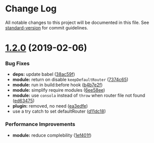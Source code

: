 # Change Log

All notable changes to this project will be documented in this file. See [standard-version](https://github.com/conventional-changelog/standard-version) for commit guidelines.

<a name="1.2.0"></a>
# [1.2.0](https://github.com/nuxt-community/router-module/compare/v1.1.0...v1.2.0) (2019-02-06)


### Bug Fixes

* **deps:** update babel ([38ac59f](https://github.com/nuxt-community/router-module/commit/38ac59f))
* **module:** return on disable `keepDefaultRouter` ([7374c65](https://github.com/nuxt-community/router-module/commit/7374c65))
* **module:** run in build:before hook ([b4b7e2f](https://github.com/nuxt-community/router-module/commit/b4b7e2f))
* **module:** simplify require modules ([6ee58ee](https://github.com/nuxt-community/router-module/commit/6ee58ee))
* **module:** use `consola` instead of `throw` when router file not found ([ed63475](https://github.com/nuxt-community/router-module/commit/ed63475))
* **plugin:** removed, no need ([ea3edfe](https://github.com/nuxt-community/router-module/commit/ea3edfe))
* use a try catch to set defaultRouter ([d11dc18](https://github.com/nuxt-community/router-module/commit/d11dc18))


### Performance Improvements

* **module:** reduce complebility ([1ef401f](https://github.com/nuxt-community/router-module/commit/1ef401f))
